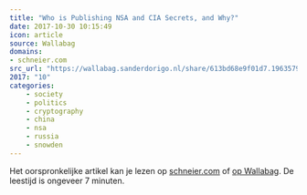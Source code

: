 ```yaml
---
title: "Who is Publishing NSA and CIA Secrets, and Why?"
date: 2017-10-30 10:15:49
icon: article
source: Wallabag
domains:
- schneier.com
src_url: "https://wallabag.sanderdorigo.nl/share/613bd68e9f01d7.19635799"
2017: "10"
categories:
    - society
    - politics
    - cryptography
    - china
    - nsa
    - russia
    - snowden
---
```

Het oorspronkelijke artikel kan je lezen op [schneier.com](https://www.schneier.com/blog/archives/2017/05/who_is_publishi.html) of [op Wallabag](https://wallabag.sanderdorigo.nl/share/613bd68e9f01d7.19635799). De leestijd is ongeveer 7 minuten.